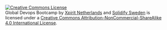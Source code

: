[![Creative Commons License](https://i.creativecommons.org/l/by-nc-sa/4.0/88x31.png)](http://creativecommons.org/licenses/by-nc-sa/4.0/)  
Global Devops Bootcamp by [Xpirit Netherlands](https://xpirt.com) and [Solidify Sweden](https://solidify.se) is licensed under a [Creative Commons Attribution-NonCommercial-ShareAlike 4.0 International License](http://creativecommons.org/licenses/by-nc-sa/4.0/).
